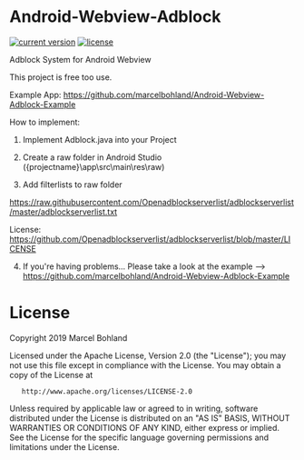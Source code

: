 # Android-Webview-Adblock

[![current version](https://img.shields.io/badge/current%20version-1.0-blue.svg)](https://github.com/marcelbohland/Android-Webview-Adblock/releases/tag/1.0)
[![license](https://img.shields.io/badge/license-Apache%20License%202.0-red.svg)](https://github.com/marcelbohland/Android-Webview-Adblock/blob/master/LICENSE)

Adblock System for Android Webview

This project is free too use.

Example App: https://github.com/marcelbohland/Android-Webview-Adblock-Example

How to implement:

1. Implement Adblock.java into your Project

2. Create a raw folder in Android Studio ({projectname}\app\src\main\res\raw)

3. Add filterlists to raw folder

https://raw.githubusercontent.com/Openadblockserverlist/adblockserverlist/master/adblockserverlist.txt

License: https://github.com/Openadblockserverlist/adblockserverlist/blob/master/LICENSE

4. If you're having problems... Please take a look at the example --> https://github.com/marcelbohland/Android-Webview-Adblock-Example




# License

 Copyright 2019 Marcel Bohland

   Licensed under the Apache License, Version 2.0 (the "License");
   you may not use this file except in compliance with the License.
   You may obtain a copy of the License at

       http://www.apache.org/licenses/LICENSE-2.0

   Unless required by applicable law or agreed to in writing, software
   distributed under the License is distributed on an "AS IS" BASIS,
   WITHOUT WARRANTIES OR CONDITIONS OF ANY KIND, either express or implied.
   See the License for the specific language governing permissions and
   limitations under the License.
